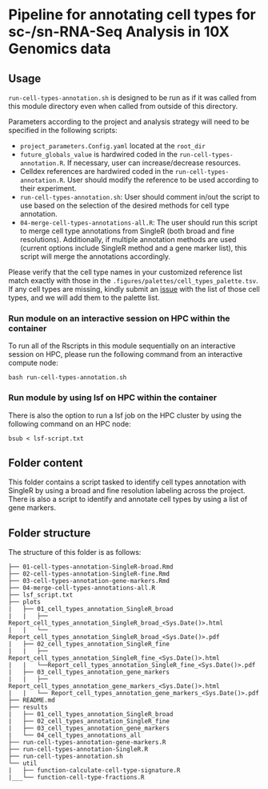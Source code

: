 # Pipeline for annotating cell types for sc-/sn-RNA-Seq Analysis in 10X Genomics data

## Usage

`run-cell-types-annotation.sh` is designed to be run as if it was called from this module directory even when called from outside of this directory.

Parameters according to the project and analysis strategy will need to be specified in the following scripts:
- `project_parameters.Config.yaml` located at the `root_dir`
- `future_globals_value` is hardwired coded in the `run-cell-types-annotation.R`. If necessary, user can increase/decrease resources.
- Celldex references are hardwired coded in the `run-cell-types-annotation.R`. User should modify the reference to be used according to their experiment.
- `run-cell-types-annotation.sh`: User should comment in/out the script to use based on the selection of the desired methods for cell type annotation.
- `04-merge-cell-types-annotations-all.R`: The user should run this script to merge cell type annotations from SingleR (both broad and fine resolutions). Additionally, if multiple annotation methods are used (current options include SingleR method and a gene marker list), this script will merge the annotations accordingly.


Please verify that the cell type names in your customized reference list match exactly with those in the `.figures/palettes/cell_types_palette.tsv`. If any cell types are missing, kindly submit an [issue](https://github.com/stjude-dnb-binfcore/sc-rna-seq-snap/issues) with the list of those cell types, and we will add them to the palette list.


### Run module on an interactive session on HPC within the container

To run all of the Rscripts in this module sequentially on an interactive session on HPC, please run the following command from an interactive compute node:

```
bash run-cell-types-annotation.sh
```

### Run module by using lsf on HPC within the container

There is also the option to run a lsf job on the HPC cluster by using the following command on an HPC node:

```
bsub < lsf-script.txt
```


## Folder content
This folder contains a script tasked to identify cell types annotation with SingleR by using a broad and fine resolution labeling across the project. There is also a script to identify and annotate cell types by using a list of gene markers.

## Folder structure 

The structure of this folder is as follows:

```
├── 01-cell-types-annotation-SingleR-broad.Rmd
├── 02-cell-types-annotation-SingleR-fine.Rmd
├── 03-cell-types-annotation-gene-markers.Rmd
├── 04-merge-cell-types-annotations-all.R
├── lsf_script.txt
├── plots
|   ├── 01_cell_types_annotation_SingleR_broad
|   |   ├── Report_cell_types_annotation_SingleR_broad_<Sys.Date()>.html
|   |   └── Report_cell_types_annotation_SingleR_broad_<Sys.Date()>.pdf
|   ├── 02_cell_types_annotation_SingleR_fine
|   |   ├── Report_cell_types_annotation_SingleR_fine_<Sys.Date()>.html
|   |   └──Report_cell_types_annotation_SingleR_fine_<Sys.Date()>.pdf
|   ├── 03_cell_types_annotation_gene_markers
|   |   ├── Report_cell_types_annotation_gene_markers_<Sys.Date()>.html
|   |   └── Report_cell_types_annotation_gene_markers_<Sys.Date()>.pdf
├── README.md
├── results
|   ├── 01_cell_types_annotation_SingleR_broad
|   ├── 02_cell_types_annotation_SingleR_fine
|   ├── 03_cell_types_annotation_gene_markers
|   └── 04_cell_types_annotations_all
├── run-cell-types-annotation-gene-markers.R
├── run-cell-types-annotation-SingleR.R
├── run-cell-types-annotation.sh
└── util
|   ├── function-calculate-cell-type-signature.R
|___└── function-cell-type-fractions.R
```

